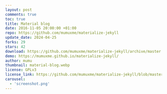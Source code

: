 ```yaml
---
layout: post
comments: true
toc: true
title: Material blog
date: 2016-11-05 20:00:00 +01:00
repo: https://github.com/mumuxme/materialize-jekyll
update_date: 2024-04-25
forks: 29
stars: 42
download: https://github.com/mumuxme/materialize-jekyll/archive/master.zip
demo: https://mumuxme.github.io/materialize-jekyll/
author: mumu
thumbnail: material-blog.webp
license: GPLv3
license_link: https://github.com/mumuxme/materialize-jekyll/blob/master/LICENSE
carousel:
  - 'screenshot.png'
---
```


